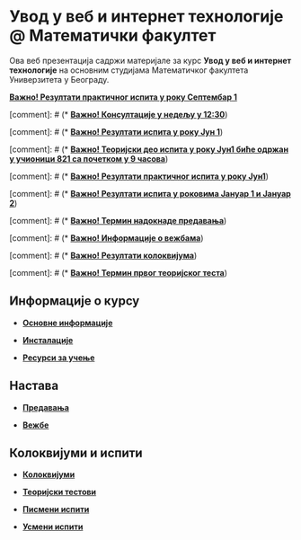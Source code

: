 # Увод у веб и интернет технологије @ Математички факултет

Ова веб презентација садржи материјале за курс **Увод у веб и интернет технологије** на основним студијама Математичког факултета Универзитета у Београду.

**[Важно! Резултати практичног испита у року Септембар 1](/pismeni-ispiti/info/README.md)**

[comment]: # (* **[Важно! Консултације у недељу у 12:30](/pismeni-ispiti/info/README.md)**)

[comment]: # (* **[Важно! Резултати испита у року Јун 1](/usmeni-ispiti/info/README.md)**)

[comment]: # (* **[Важно! Теоријски део испита у року Јун1 биће одржан у учионици 821 са почетком у 9 часова](/usmeni-ispiti/info/README.md)**)

[comment]: # (* **[Важно! Резултати практичног испита у року Јун1](/pismeni-ispiti/info/README.md)**)

[comment]: # (* **[Важно! Резултати испита у роковима Јануар 1 и Јануар 2](/usmeni-ispiti/info/README.md)**)

[comment]: # (* **[Важно! Термин надокнаде предавања](/predavanja/info/README.md)**)

[comment]: # (* **[Важно! Информације о вежбама](/vezbe/info/README.md)**)

[comment]: # (* **[Важно! Резултати колоквијума](/kolokvijumi/info/README.md)**)

[comment]: # (* **[Важно! Термин првог теоријског теста](/usmeni-ispiti/info/README.md)**)

## Информације о курсу

* **[Основне информације](/informacije/README.md)**

* **[Инсталације](/INSTALACIJE.md)**

* **[Ресурси за учење](/RESURSI-ZA-UCENJE.md)**

## Настава

* **[Предавања](/predavanja/README.md)**

* **[Вежбе](/vezbe/README.md)**

## Колоквијуми и испити

* **[Колоквијуми](/kolokvijumi/README.md)**

* **[Теоријски тестови](/teorijski-testovi/README.md)**

* **[Писмени испити](/pismeni-ispiti/README.md)**

* **[Усмени испити](/usmeni-ispiti/README.md)**